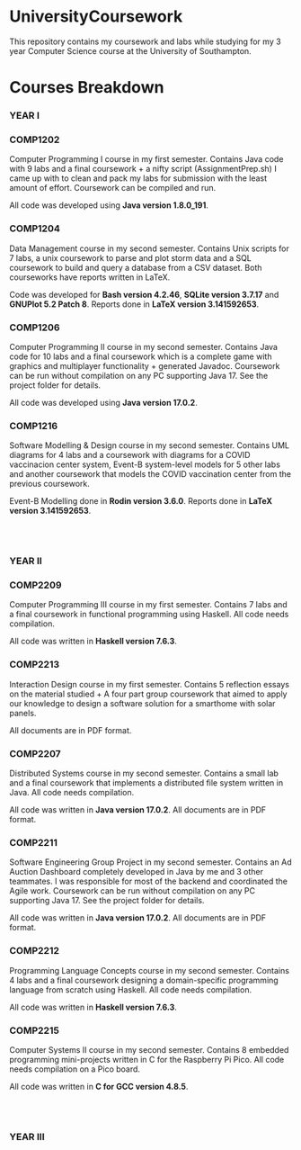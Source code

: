 # UniversityCoursework
This repository contains my coursework and labs while studying for my 3 year Computer Science course at the University of Southampton.

# Courses Breakdown

### YEAR I

### COMP1202
Computer Programming I course in my first semester. Contains Java code with 9 labs and a final coursework + a nifty script (AssignmentPrep.sh) I came up with to clean and pack my labs for submission with the least amount of effort. Coursework can be compiled and run.

All code was developed using **Java version 1.8.0_191**.

### COMP1204
Data Management course in my second semester. Contains Unix scripts for 7 labs, a unix coursework to parse and plot storm data and a SQL coursework to build and query a database from a CSV dataset. Both courseworks have reports written in LaTeX.

Code was developed for **Bash version 4.2.46**, **SQLite version 3.7.17** and **GNUPlot 5.2 Patch 8**. Reports done in **LaTeX version 3.141592653**.

### COMP1206
Computer Programming II course in my second semester. Contains Java code for 10 labs and a final coursework which is a complete game with graphics and multiplayer functionality + generated Javadoc. Coursework can be run without compilation on any PC supporting Java 17. See the project folder for details.

All code was developed using **Java version 17.0.2**.

### COMP1216
Software Modelling & Design course in my second semester. Contains UML diagrams for 4 labs and a coursework with diagrams for a COVID vaccinacion center system, Event-B system-level models for 5 other labs and another coursework that models the COVID vaccination center from the previous coursework.

Event-B Modelling done in **Rodin version 3.6.0**. Reports done in **LaTeX version 3.141592653**.

<br></br>

### YEAR II

### COMP2209

Computer Programming III course in my first semester. Contains 7 labs and a final coursework in functional programming using Haskell. All code needs compilation.

All code was written in **Haskell version 7.6.3**.

### COMP2213

Interaction Design course in my first semester. Contains 5 reflection essays on the material studied + A four part group coursework that aimed to apply our knowledge to design a software solution for a smarthome with solar panels.

All documents are in PDF format.

### COMP2207

Distributed Systems course in my second semester. Contains a small lab and a final coursework that implements a distributed file system written in Java. All code needs compilation.

All code was written in **Java version 17.0.2**. All documents are in PDF format.

### COMP2211

Software Engineering Group Project in my second semester. Contains an Ad Auction Dashboard completely developed in Java by me and 3 other teammates. I was responsible for most of the backend and coordinated the Agile work. Coursework can be run without compilation on any PC supporting Java 17. See the project folder for details.

All code was written in **Java version 17.0.2**. All documents are in PDF format.

### COMP2212

Programming Language Concepts course in my second semester. Contains 4 labs and a final coursework designing a domain-specific programming language from scratch using Haskell. All code needs compilation.

All code was written in **Haskell version 7.6.3**.

### COMP2215

Computer Systems II course in my second semester. Contains 8 embedded programming mini-projects written in C for the Raspberry Pi Pico. All code needs compilation on a Pico board.

All code was written in **C for GCC version 4.8.5**.

<br></br>

### YEAR III
